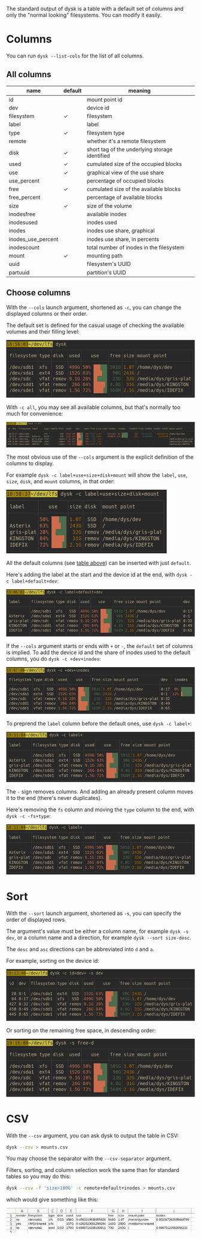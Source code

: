 
The standard output of dysk is a table with a default set of columns and only the "normal looking" filesystems.
You can modify it easily.

# Columns

You can run `dysk --list-cols` for the list of all columns.

## All columns

name | default | meaning
-|-|-
id | | mount point id
dev | | device id
filesystem | ✓ | filesystem
label |  | label
type | ✓ | filesystem type
remote | | whether it's a remote filesystem
disk | ✓ | short tag of the underlying storage identified
used | ✓ | cumulated size of the occupied blocks
use | ✓ | graphical view of the use share
use_percent |  | percentage of occupied blocks
free | ✓ | cumulated size of the available blocks
free_percent |  | percentage of available blocks
size | ✓ | size of the volume
inodesfree |  | available inodes
inodesused |  | inodes used
inodes |  | inodes use share, graphical
inodes_use_percent |  | inodes use share, in percents
inodescount |  | total number of inodes in the filesystem
mount | ✓ | mounting path
uuid |  | filesystem's UUID
partuuid |  | partition's UUID


## Choose columns

With the `--cols` launch argument, shortened as `-c`, you can change the displayed columns or their order.

The default set is defined for the casual usage of checking the available volumes and their filling level:

![screen](img/dysk_c=default.png)

With `-c all`, you may see all available columns, but that's normally too much for convenience:

![screen](img/dysk_c=all.png)

The most obvious use of the `--cols` argument is the explicit definition of the columns to display.

For example `dysk -c label+use+size+disk+mount` will show the `label`, `use`, `size`, `disk`, and `mount` columns, in that order:

![screen](img/dysk_c=label+use+size+disk+mount.png)

All the default columns (see [table above](#columns)) can be inserted with just `default`.

Here's adding the label at the start and the device id at the end, with `dysk -c label+default+dev`:

![screen](img/dysk_c=label+default+dev.png)


If the `--cols` argument starts or ends with `+` or `-`, the `default` set of columns is implied.
To add the device id and the share of inodes used to the default columns, you do `dysk -c +dev+inodes`:

![screen](img/dysk_c=+dev+inodes.png)

To preprend the `label` column before the default ones, use `dysk -c label+`:

![screen](img/dysk_c=label+.png)

The `-` sign removes columns.
And adding an already present column moves it to the end (there's never duplicates).

Here's removing the `fs` column and moving the `type` column to the end, with `dysk -c -fs+type`:

![screen](img/dysk_c=-fs+type.png)


# Sort

With the `--sort` launch argument, shortened as `-s`, you can specify the order of displayed rows.

The argument's value must be either a column name, for example `dysk -s dev`, or a column name and a direction, for example `dysk --sort size-desc`.

The `desc` and `asc` directions can be abbreviated into `d` and `a`.

For example, sorting on the device id:

![screen](img/dysk_s=dev.png)

Or sorting on the remaining free space, in descending order:

![screen](img/dysk_s=free-d.png)

# CSV

With the `--csv` argument, you can ask dysk to output the table in CSV:

```bash
dysk --csv > mounts.csv
```

You may choose the separator with the `--csv-separator` argument.

Filters, sorting, and column selection work the same than for standard tables so you may do this:

```bash
dysk --csv -f 'size>100G' -c remote+default+inodes > mounts.csv
```
which would give something like this:

![screen](img/csv.png)

